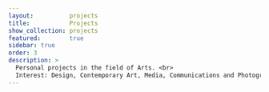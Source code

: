```yaml
---
layout:          projects
title:           Projects
show_collection: projects
featured:        true
sidebar: true
order: 3
description: >
  Personal projects in the field of Arts. <br>
  Interest: Design, Contemporary Art, Media, Communications and Photography.
---
```

